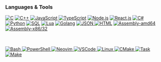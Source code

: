 <h3 align="left">Languages & Tools</h3>
<div style="display: flex-box; flex-wrap: wrap; text-decoration: none;">
    <a href="https://en.wikipedia.org/wiki/C_(programming_language)"><img src="https://img.shields.io/badge/c-black?style=for-the-badge&logo=c&logoColor=white" alt="C"></a>
    <a href="https://en.wikipedia.org/wiki/C%2B%2B"><img src="https://img.shields.io/badge/c++-black?style=for-the-badge&logo=cplusplus&logoColor=white" alt="C++"></a>
    <a href="https://developer.mozilla.org/docs/learn/JavaScript"><img src="https://img.shields.io/badge/javascript-black?style=for-the-badge&logo=javascript" alt="JavaScript"></a>
    <a href="https://www.typescriptlang.org"><img src="https://img.shields.io/badge/typescript-black?style=for-the-badge&logo=typescript" alt="TypeScript"></a>
    <a href="https://nodejs.org"><img src="https://img.shields.io/badge/node.js-black?style=for-the-badge&logo=node.js" alt="Node.js"></a>
    <a href="https://reactjs.org"><img src="https://img.shields.io/badge/react-black?style=for-the-badge&logo=react" alt="React.js"></a>
    <a href="https://learn.microsoft.com/dotnet/csharp"><img src="https://img.shields.io/badge/c%23-black?style=for-the-badge&logo=csharp&logoColor=white" alt="C#"></a>
    <a href="https://www.python.org"><img src="https://img.shields.io/badge/python-black?style=for-the-badge&logo=python" alt="Python"></a>
    <a href="https://www.postgresql.org/docs/"><img src="https://img.shields.io/badge/sql-black?style=for-the-badge&logo=postgresql&logoColor=white" alt="SQL"></a>
    <a href="https://www.lua.org"><img src="https://img.shields.io/badge/lua-black?style=for-the-badge&logo=lua&logoColor=white" alt="Lua"></a>
    <a href="https://go.dev"><img src="https://img.shields.io/badge/golang-black?style=for-the-badge&logo=go&logoColor=white" alt="Golang"></a>
    <a href="https://www.json.org">
        <img src="https://img.shields.io/badge/json-4C8DFF?style=for-the-badge&logo=json&logoColor=white" alt="JSON">
    </a>
    <a href="https://developer.mozilla.org/en-US/docs/Web/HTML"><img src="https://img.shields.io/badge/html-black?style=for-the-badge&logo=html5&logoColor=white" alt="HTML"></a>
    <a href="https://en.wikipedia.org/wiki/X86-64"><img src="https://img.shields.io/badge/assembly-amd64-black?style=for-the-badge&logo=amd&logoColor=red&labelColor=222222" alt="Assembly-amd64"></a >
    <a href="https://en.wikipedia.org/wiki/X86"><img src="https://img.shields.io/badge/assembly-x86/32-black?style=for-the-badge&logo=intel&logoColor=blue&labelColor=222222" alt="Assembly-x86/32"></a>
</div>

<div style="display: flex-grid; flex-wrap: wrap; padding-top:3rem;  text-decoration: none;">
    <a href="https://www.gnu.org/software/bash">
        <img src="https://img.shields.io/badge/bash-6B8E23?style=for-the-badge&logo=gnu-bash&logoColor=white" alt="Bash">
    </a>
    <a href="https://learn.microsoft.com/powershell">
        <img src="https://img.shields.io/badge/powershell-4B6A42?style=for-the-badge&logo=powershell&logoColor=white" alt="PowerShell">
    </a>
    <a href="https://neovim.io">
        <img src="https://img.shields.io/badge/neovim-5B8B4A?style=for-the-badge&logo=neovim&logoColor=white" alt="Neovim">
    </a>
    <a href="https://code.visualstudio.com">
        <img src="https://img.shields.io/badge/VS-007ACC?style=for-the-badge&logo=visual-studio&logoColor=white" alt="VSCode">
    </a>
    <a href="https://www.linux.org">
        <img src="https://img.shields.io/badge/linux-3A3A3A?style=for-the-badge&logo=linux&logoColor=white" alt="Linux">
    </a>
    <a href="https://cmake.org">
        <img src="https://img.shields.io/badge/cmake-5C7F8D?style=for-the-badge&logo=cmake&logoColor=white" alt="CMake">
    </a>
    <a href="https://taskfile.dev">
        <img src="https://img.shields.io/badge/task-1F3A2B?style=for-the-badge&logo=task&logoColor=white" alt="Task">
    </a>
    <a href="https://www.gnu.org/software/make">
        <img src="https://img.shields.io/badge/make-FF8C00?style=for-the-badge&logo=gnu&logoColor=white" alt="Make">
    </a>
</div>
